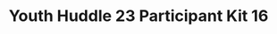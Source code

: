 ---
title: Youth Huddle 23 Participant Kit 16
redirect_to: https://drive.google.com/drive/folders/1tVHWBG5N7W79CLnoO6faFxJpSSiFfbMc?usp=share_link
redirect_from: 
  - /YH23Kit-JesterDeTorres
  - /yh23kit-jesterdetorres
---